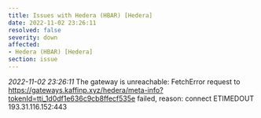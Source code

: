 ```yaml
---
title: Issues with Hedera (HBAR) [Hedera]
date: 2022-11-02 23:26:11
resolved: false
severity: down
affected:
- Hedera (HBAR) [Hedera]
section: issue
---
```


*2022-11-02 23:26:11* The gateway is unreachable: FetchError request to https://gateways.kaffinp.xyz/hedera/meta-info?tokenId=tti_1d0df1e636c9cb8ffecf535e failed, reason: connect ETIMEDOUT 193.31.116.152:443